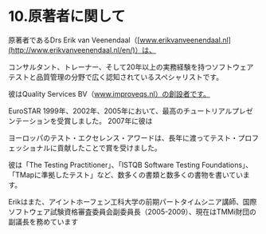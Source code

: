 # 10.原著者に関して

原著者であるDrs  Erik van Veenendaal（[www.erikvanveenendaal.nl](http://www.erikvanveenendaal.nl/en/)）は、

コンサルタント、トレーナー、そして20年以上の実務経験を持つソフトウェアテストと品質管理の分野で広く認知されているスペシャリストです。

彼はQuality Services BV（www.improveqs.nl）の創設者です。

EuroSTAR 1999年、2002年、2005年において、最高のチュートリアルプレゼンテーションを受賞しました。 2007年に彼は

ヨーロッパのテスト・エクセレンス・アワードは、長年に渡ってテスト・プロフェッショナルに貢献したことで賞を受けました。

彼は「The Testing Practitioner」、「ISTQB Software Testing Foundations」、「TMapに準拠したテスト」など、数多くの書類と数多くの書物を書いています。

Erikはまた、アイントホーフェン工科大学の前期パートタイムシニア講師、国際ソフトウェア試験資格審査委員会副委員長（2005-2009）、現在はTMMi財団の副議長を務めています

